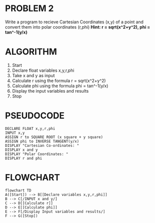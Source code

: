 # PROBLEM 2
Write a program to recieve Cartesian Coordinates (x,y) of a point and convert them into polar coordinates (r,phi)
**Hint: r = sqrt(x^2+y^2), phi = tan^-1(y/x)**

# ALGORITHM
1. Start
2. Declare float variables x,y,r,phi
3. Take x and y as input
4. Calculate r using the formula r = sqrt(x^2+y^2)
5. Calculate phi using the formula phi = tan^-1(y/x)
6. Display the input variables and results
7. Stop


# PSEUDOCODE

```pseudocode
DECLARE FLOAT x,y,r,phi
INPUT x,y
ASSIGN r to SQUARE ROOT (x square + y square)
ASSIGN phi to INVERSE TANGENT(y/x)
DISPLAY "Cartesian Co-ordinates: "
DISPLAY x and y
DISPLAY "Polar Coordinates: "
DISPLAY r and phi
```

# FLOWCHART

```mermaid
flowchart TD
A([Start]) --> B[[Declare variables x,y,r,phi]]
B --> C[/INPUT x and y/]
C --> D[[Calculate r]]
D --> E[[Calculate phi]]
E --> F[/Display Input variables and results/]
F --> G([Stop])
```
